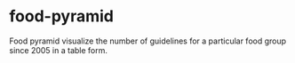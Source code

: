 # food-pyramid
Food pyramid visualize the number of guidelines for a particular food group since 2005 in a table form.
